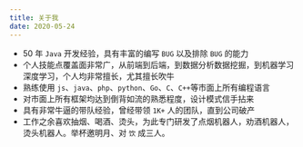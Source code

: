 ```yaml
---
title: 关于我
date: 2020-05-24
---
```


- 50 年 `Java` 开发经验，具有丰富的编写 `BUG` 以及排除 `BUG` 的能力
- 个人技能点覆盖面非常广，从前端到后端，到数据分析数据挖掘，到机器学习深度学习，个人均非常擅长，尤其擅长吹牛
- 熟练使用 `js`、`java`、`php`、`python`、`Go`、`C`、`C++`等市面上所有编程语言
- 对市面上所有框架均达到倒背如流的熟悉程度，设计模式信手拈来
- 具有非常牛逼的带队经验，曾经带领 `1K+` 人的团队，直到公司破产
- 工作之余喜欢抽烟、喝酒、烫头，为此专门研发了点烟机器人，劝酒机器人，烫头机器人。举杯邀明月、对 `饮` 成三人。
